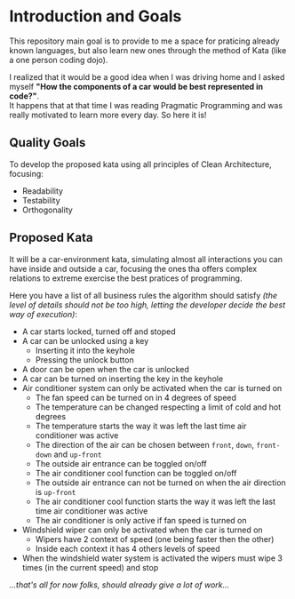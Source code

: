 # Introduction and Goals

This repository main goal is to provide to me a space for praticing already known languages, but also learn new ones through the method of Kata (like a one person coding dojo).

I realized that it would be a good idea when I was driving home and I asked myself **"How the components of a car would be best represented in code?"**.
<br />
It happens that at that time I was reading Pragmatic Programming and was really motivated to learn more every day. So here it is!

## Quality Goals

To develop the proposed kata using all principles of Clean Architecture, focusing:

- Readability
- Testability
- Orthogonality

## Proposed Kata

It will be a car-environment kata, simulating almost all interactions you can have inside and outside a car, focusing the ones tha offers complex relations to extreme exercise the best pratices of programming.

Here you have a list of all business rules the algorithm should satisfy _(the level of details should not be too high, letting the developer decide the best way of execution)_:

- A car starts locked, turned off and stoped
- A car can be unlocked using a key
  - Inserting it into the keyhole
  - Pressing the unlock button
- A door can be open when the car is unlocked
- A car can be turned on inserting the key in the keyhole
- Air conditioner system can only be activated when the car is turned on
  - The fan speed can be turned on in 4 degrees of speed
  - The temperature can be changed respecting a limit of cold and hot degrees
  - The temperature starts the way it was left the last time air conditioner was active
  - The direction of the air can be chosen between `front`, `down`, `front-down` and `up-front`
  - The outside air entrance can be toggled on/off
  - The air conditioner cool function can be toggled on/off
  - The outside air entrance can not be turned on when the air direction is `up-front`
  - The air conditioner cool function starts the way it was left the last time air conditioner was active
  - The air conditioner is only active if fan speed is turned on
- Windshield wiper can only be activated when the car is turned on
  - Wipers have 2 context of speed (one being faster then the other)
  - Inside each context it has 4 others levels of speed
- When the windshield water system is activated the wipers must wipe 3 times (in the current speed) and stop

_...that's all for now folks, should already give a lot of work..._
